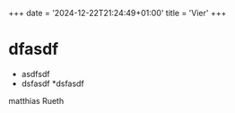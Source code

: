 +++
date = '2024-12-22T21:24:49+01:00'
title = 'Vier'
+++

# dfasdf 
* asdfsdf
* dsfasdf
*dsfasdf

matthias Rueth
